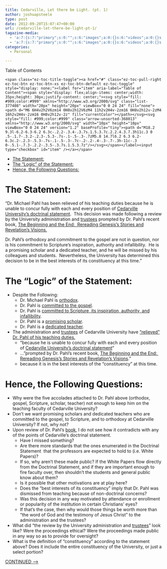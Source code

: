 ```yaml
---
title: Cedarville, Let there be Light. (pt. 1)
author: joshuapsteele
type: post
date: 2012-09-20T15:07:47+00:00
url: /cedarville-let-there-be-light-pt-1/
tagazine-media:
  - 'a:7:{s:7:"primary";s:0:"";s:6:"images";a:0:{}s:6:"videos";a:0:{}s:11:"image_count";i:0;s:6:"author";s:7:"4584812";s:7:"blog_id";s:7:"4349442";s:9:"mod_stamp";s:19:"2012-09-20 19:20:45";}'
  - 'a:7:{s:7:"primary";s:0:"";s:6:"images";a:0:{}s:6:"videos";a:0:{}s:11:"image_count";i:0;s:6:"author";s:7:"4584812";s:7:"blog_id";s:7:"4349442";s:9:"mod_stamp";s:19:"2012-09-20 19:20:45";}'
categories:
  - Personal

---
```

<div id="ez-toc-container" class="ez-toc-v2_0_37 counter-hierarchy ez-toc-counter ez-toc-grey ez-toc-container-direction">
  <div class="ez-toc-title-container">
    <p class="ez-toc-title">
      Table of Contents
    </p>
    
    <span class="ez-toc-title-toggle"><a href="#" class="ez-toc-pull-right ez-toc-btn ez-toc-btn-xs ez-toc-btn-default ez-toc-toggle" style="display: none;"><label for="item" aria-label="Table of Content"><span style="display: flex;align-items: center;width: 35px;height: 30px;justify-content: center;"><svg style="fill: #999;color:#999" xmlns="http://www.w3.org/2000/svg" class="list-377408" width="20px" height="20px" viewBox="0 0 24 24" fill="none"><path d="M6 6H4v2h2V6zm14 0H8v2h12V6zM4 11h2v2H4v-2zm16 0H8v2h12v-2zM4 16h2v2H4v-2zm16 0H8v2h12v-2z" fill="currentColor"></path></svg><svg style="fill: #999;color:#999" class="arrow-unsorted-368013" xmlns="http://www.w3.org/2000/svg" width="10px" height="10px" viewBox="0 0 24 24" version="1.2" baseProfile="tiny"><path d="M18.2 9.3l-6.2-6.3-6.2 6.3c-.2.2-.3.4-.3.7s.1.5.3.7c.2.2.4.3.7.3h11c.3 0 .5-.1.7-.3.2-.2.3-.5.3-.7s-.1-.5-.3-.7zM5.8 14.7l6.2 6.3 6.2-6.3c.2-.2.3-.5.3-.7s-.1-.5-.3-.7c-.2-.2-.4-.3-.7-.3h-11c-.3 0-.5.1-.7.3-.2.2-.3.5-.3.7s.1.5.3.7z"/></svg></span></label><input type="checkbox" id="item" /></a></span>
  </div><nav>
  
  <ul class='ez-toc-list ez-toc-list-level-1' >
    <li class='ez-toc-page-1 ez-toc-heading-level-1'>
      <a class="ez-toc-link ez-toc-heading-1" href="https://joshuapsteele.com/cedarville-let-there-be-light-pt-1/#The_Statement" title="The Statement:">The Statement:</a>
    </li>
    <li class='ez-toc-page-1 ez-toc-heading-level-1'>
      <a class="ez-toc-link ez-toc-heading-2" href="https://joshuapsteele.com/cedarville-let-there-be-light-pt-1/#The_Logic_of_the_Statement" title="The &#8220;Logic&#8221; of the Statement:">The &#8220;Logic&#8221; of the Statement:</a>
    </li>
    <li class='ez-toc-page-1 ez-toc-heading-level-1'>
      <a class="ez-toc-link ez-toc-heading-3" href="https://joshuapsteele.com/cedarville-let-there-be-light-pt-1/#Hence_the_Following_Questions" title="Hence, the Following Questions:">Hence, the Following Questions:</a>
    </li>
  </ul></nav>
</div>

# <span class="ez-toc-section" id="The_Statement"></span>The Statement:<span class="ez-toc-section-end"></span>

&#8220;Dr. Michael Pahl has been relieved of his teaching duties because he is unable to concur fully with each and every position of [Cedarville University&#8217;s doctrinal statement][1].  This decision was made following a review by the University administration and [trustees][2] prompted by Dr. Pahl&#8217;s recent book, [The Beginning and the End:  Rereading Genesis&#8217;s Stories and Revelation&#8217;s Visions.][3]

Dr. Pahl&#8217;s orthodoxy and commitment to the gospel are not in question, nor is his commitment to Scripture&#8217;s inspiration, authority and infallibility.  He is a promising scholar and a dedicated teacher, and he will be missed by his colleagues and students.  Nevertheless, the University has determined this decision to be in the best interests of its constituency at this time.&#8221;  
<!--more-->

# <span class="ez-toc-section" id="The_Logic_of_the_Statement"></span>The &#8220;Logic&#8221; of the Statement:<span class="ez-toc-section-end"></span>

  * Despite the Following: 
      * Dr. Michael Pahl is <span style="text-decoration:underline;">orthodox</span>.
      * Dr. Pahl is <span style="text-decoration:underline;">committed to the gospel</span>.
      * Dr. Pahl is <span style="text-decoration:underline;">committed to Scripture, its inspiration, authority, and infallibility</span>.
      * Dr. Pahl is a <span style="text-decoration:underline;">promising scholar</span>.
      * Dr. Pahl is a <span style="text-decoration:underline;">dedicated teacher</span>.
  * The administration and [trustees][2] of Cedarville University have <span style="text-decoration:underline;">&#8220;relieved&#8221; Dr. Pahl of his teaching duties. </span> 
      * &#8220;because he is unable to concur fully with each and every position of [Cedarville University&#8217;s doctrinal statement][1]&#8220;
      * &#8230;&#8221;prompted by Dr. Pahl&#8217;s recent book, [The Beginning and the End:  Rereading Genesis&#8217;s Stories and Revelation&#8217;s Visions][3].&#8221;
      * because it is in the best interests of the &#8220;constituency&#8221; at this time.

# <span class="ez-toc-section" id="Hence_the_Following_Questions"></span>Hence, the Following Questions:<span class="ez-toc-section-end"></span>

  * Why were the five accolades attached to Dr. Pahl above (orthodox, gospel, Scripture, scholar, teacher) not enough to keep him on the teaching faculty of Cedarville University?
  * Don&#8217;t we want promising scholars and dedicated teachers who are committed to the gospel, to Scripture, and to orthodoxy at Cedarville University? If not, why not?
  * Upon review of Dr. Pahl&#8217;s [book][3], I do not see how it contradicts with any of the points of Cedarville&#8217;s doctrinal statement. 
      * Have I missed something?
      * Are there more standards that the ones enumerated in the Doctrinal Statement  that the professors are expected to hold to (i.e. White Papers)?
      * If so, why aren&#8217;t these made public? If the White Papers flow directly from the Doctrinal Statement, and if they are important enough to fire faculty over, then shouldn&#8217;t the students and general public know about them?
      * Is it possible that other motivations are at play here?
      * Does the &#8220;best interests of its constituency&#8221; imply that Dr. Pahl was dismissed from teaching because of non-doctrinal concerns?
      * Was this decision in any way motivated by attendance or enrollment or popularity of the institution in certain Christians&#8217; eyes?
      * If that&#8217;s the case, then why would those things be worth more than &#8220;the word of God and the testimony of Jesus Christ&#8221; to the administration and the trustees?
  * What did &#8220;the review by the University administration and [trustees][2]&#8221; look like? Were the proceedings ethical? Were the proceedings made public in any way so as to provide for oversight?
  * What is the definition of &#8220;constituency&#8221; according to the statement above? Does it include the entire constituency of the University, or just a select portion?

[CONTINUED &#8212;>][4]

 [1]: http://www.cedarville.edu/About/Doctrinal-Statement.aspx
 [2]: http://www.cedarville.edu/Offices/Public-Relations/Board-of-Trustees.aspx
 [3]: http://www.amazon.com/The-Beginning-End-Rereading-Revelations/dp/1608999270
 [4]: http://windowinthesky.wordpress.com/2012/09/21/cedarville-let-there-be-light-pt-2/ "Cedarville, Let there be Light. (pt. 2)"